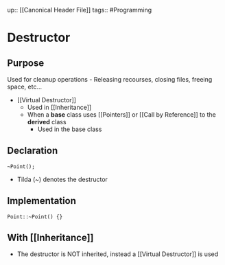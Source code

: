 up:: [[Canonical Header File]]
tags:: #Programming
# Destructor
## Purpose
 Used for cleanup operations
	- Releasing recourses, closing files, freeing space, etc...
- [[Virtual Destructor]]
	- Used in [[Inheritance]]
	- When a **base** class uses [[Pointers]] or [[Call by Reference]] to the **derived** class
		- Used in the base class
## Declaration
```
~Point();
```
- Tilda (~) denotes the destructor

## Implementation
```
Point::~Point() {}
```

## With [[Inheritance]]
- The destructor is NOT inherited, instead a [[Virtual Destructor]] is used